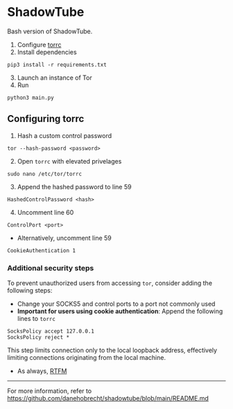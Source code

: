 # ShadowTube
Bash version of ShadowTube.
1. Configure [torrc](##configuring-torrc)
2. Install dependencies
```
pip3 install -r requirements.txt
```
3. Launch an instance of Tor
4. Run
```
python3 main.py
```
## Configuring torrc
1. Hash a custom control password
```
tor --hash-password <password>
```
2. Open `torrc` with elevated privelages
```
sudo nano /etc/tor/torrc
```
3. Append the hashed password to line 59
```
HashedControlPassword <hash>
```
4. Uncomment line 60
```
ControlPort <port>
```
- Alternatively, uncomment line 59
```
CookieAuthentication 1
```
### Additional security steps
To prevent unauthorized users from accessing `tor`, consider adding the following steps:
- Change your SOCKS5 and control ports to a port not commonly used
- **Important for users using cookie authentication**: Append the following lines to `torrc`
```
SocksPolicy accept 127.0.0.1
SocksPolicy reject *
```
This step limits connection only to the local loopback address, effectively limiting connections originating from the local machine.
- As always, [RTFM](https://tor.void.gr/docs/tor-manual.html.en)
---
For more information, refer to https://github.com/danehobrecht/shadowtube/blob/main/README.md
